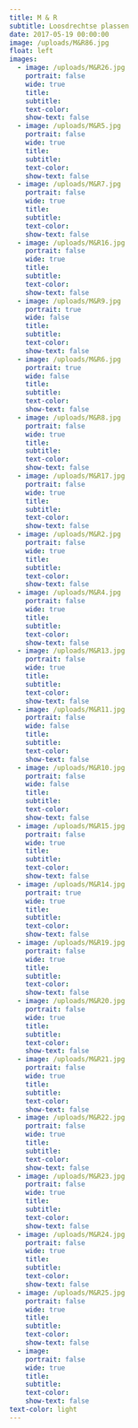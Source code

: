 ```yaml
---
title: M & R
subtitle: Loosdrechtse plassen
date: 2017-05-19 00:00:00
image: /uploads/M&R86.jpg
float: left
images:
  - image: /uploads/M&R26.jpg
    portrait: false
    wide: true
    title:
    subtitle:
    text-color:
    show-text: false
  - image: /uploads/M&R5.jpg
    portrait: false
    wide: true
    title:
    subtitle:
    text-color:
    show-text: false
  - image: /uploads/M&R7.jpg
    portrait: false
    wide: true
    title:
    subtitle:
    text-color:
    show-text: false
  - image: /uploads/M&R16.jpg
    portrait: false
    wide: true
    title:
    subtitle:
    text-color:
    show-text: false
  - image: /uploads/M&R9.jpg
    portrait: true
    wide: false
    title:
    subtitle:
    text-color:
    show-text: false
  - image: /uploads/M&R6.jpg
    portrait: true
    wide: false
    title:
    subtitle:
    text-color:
    show-text: false
  - image: /uploads/M&R8.jpg
    portrait: false
    wide: true
    title:
    subtitle:
    text-color:
    show-text: false
  - image: /uploads/M&R17.jpg
    portrait: false
    wide: true
    title:
    subtitle:
    text-color:
    show-text: false
  - image: /uploads/M&R2.jpg
    portrait: false
    wide: true
    title:
    subtitle:
    text-color:
    show-text: false
  - image: /uploads/M&R4.jpg
    portrait: false
    wide: true
    title:
    subtitle:
    text-color:
    show-text: false
  - image: /uploads/M&R13.jpg
    portrait: false
    wide: true
    title:
    subtitle:
    text-color:
    show-text: false
  - image: /uploads/M&R11.jpg
    portrait: false
    wide: false
    title:
    subtitle:
    text-color:
    show-text: false
  - image: /uploads/M&R10.jpg
    portrait: false
    wide: false
    title:
    subtitle:
    text-color:
    show-text: false
  - image: /uploads/M&R15.jpg
    portrait: false
    wide: true
    title:
    subtitle:
    text-color:
    show-text: false
  - image: /uploads/M&R14.jpg
    portrait: true
    wide: true
    title:
    subtitle:
    text-color:
    show-text: false
  - image: /uploads/M&R19.jpg
    portrait: false
    wide: true
    title:
    subtitle:
    text-color:
    show-text: false
  - image: /uploads/M&R20.jpg
    portrait: false
    wide: true
    title:
    subtitle:
    text-color:
    show-text: false
  - image: /uploads/M&R21.jpg
    portrait: false
    wide: true
    title:
    subtitle:
    text-color:
    show-text: false
  - image: /uploads/M&R22.jpg
    portrait: false
    wide: true
    title:
    subtitle:
    text-color:
    show-text: false
  - image: /uploads/M&R23.jpg
    portrait: false
    wide: true
    title:
    subtitle:
    text-color:
    show-text: false
  - image: /uploads/M&R24.jpg
    portrait: false
    wide: true
    title:
    subtitle:
    text-color:
    show-text: false
  - image: /uploads/M&R25.jpg
    portrait: false
    wide: true
    title:
    subtitle:
    text-color:
    show-text: false
  - image:
    portrait: false
    wide: true
    title:
    subtitle:
    text-color:
    show-text: false
text-color: light
---
```


